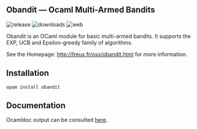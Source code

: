 Obandit — Ocaml Multi-Armed Bandits
-----------------------------------

![release](https://img.shields.io/github/release/freuk/obandit.svg)
![downloads](https://img.shields.io/github/downloads/freuk/obandit/latest/total.svg)
![web](https://img.shields.io/website-up-down-green-red/http/freux.fr.svg)

Obandit is an OCaml module for basic multi-armed bandits. It supports the
EXP, UCB and Epsilon-greedy family of algorithms.

See the Homepage: http://freux.fr/oss/obandit.html for more information.

## Installation

    opam install obandit

## Documentation

Ocamldoc output can be consulted [here](https://freuk.github.io/obandit/api.docdir/index.html).
